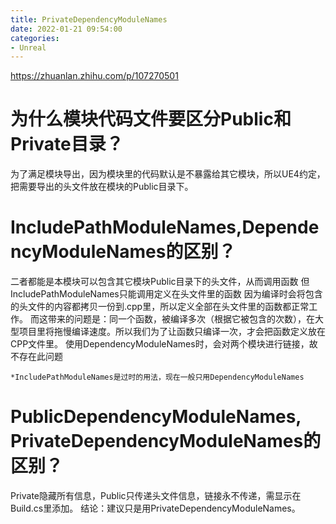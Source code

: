 ```yaml
---
title: PrivateDependencyModuleNames
date: 2022-01-21 09:54:00
categories:
- Unreal
---
```

https://zhuanlan.zhihu.com/p/107270501

# 为什么模块代码文件要区分Public和Private目录？
为了满足模块导出，因为模块里的代码默认是不暴露给其它模块，所以UE4约定，把需要导出的头文件放在模块的Public目录下。

# IncludePathModuleNames,DependencyModuleNames的区别？
二者都能是本模块可以包含其它模块Public目录下的头文件，从而调用函数
但IncludePathModuleNames只能调用定义在头文件里的函数
因为编译时会将包含的头文件的内容都拷贝一份到.cpp里，所以定义全部在头文件里的函数都正常工作。
而这带来的问题是：同一个函数，被编译多次（根据它被包含的次数），在大型项目里将拖慢编译速度。所以我们为了让函数只编译一次，才会把函数定义放在CPP文件里。
使用DependencyModuleNames时，会对两个模块进行链接，故不存在此问题

`
*IncludePathModuleNames是过时的用法，现在一般只用DependencyModuleNames
`

# PublicDependencyModuleNames, PrivateDependencyModuleNames的区别？

Private隐藏所有信息，Public只传递头文件信息，链接永不传递，需显示在Build.cs里添加。
结论：建议只是用PrivateDependencyModuleNames。